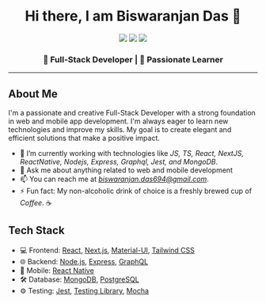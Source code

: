 <div align='center'>
<h1>Hi there, I am Biswaranjan Das 👋</h1>
<p>
  <a href="https://www.linkedin.com/in/biswaranjan-das-3b403a171/"><img src="https://img.shields.io/badge/LinkedIn-Connect-blue"></a>
  <a href="https://twitter.com/biswadas_1997"><img src="https://img.shields.io/badge/Twitter-Follow-red"></a>
  <a href="https://www.instagram.com/biswadas_1997/"><img src="https://img.shields.io/badge/Instagram-Follow-violet"></a>
</p>
<h3>
  🚀 Full-Stack Developer | 🌱 Passionate Learner
</h3>
</div>

---

## About Me

I'm a passionate and creative Full-Stack Developer with a strong foundation in web and mobile app development. I'm always eager to learn new technologies and improve my skills. My goal is to create elegant and efficient solutions that make a positive impact.

- 🌱 I’m currently working with technologies like <i>JS, TS, React, NextJS, ReactNative, Nodejs, Express, Graphql, Jest, and MongoDB</i>.
- 💬 Ask me about anything related to web and mobile development
- 📫 You can reach me at <i>biswaranjan.das694@gmail.com</i>.
- ⚡ Fun fact: My non-alcoholic drink of choice is a freshly brewed cup of <i>Coffee</i>. ☕

## Tech Stack

- 💻 Frontend: [React](https://reactjs.org/), [Next.js](https://nextjs.org/), [Material-UI](https://mui.com/), [Tailwind CSS](https://tailwindcss.com/)
- 🌐 Backend: [Node.js](https://nodejs.org/), [Express](https://expressjs.com/), [GraphQL](https://graphql.org/)
- 📱 Mobile: [React Native](https://reactnative.dev/)
- 🛠️ Database: [MongoDB](https://www.mongodb.com/), [PostgreSQL](https://www.postgresql.org/)
- ⚙️ Testing: [Jest](https://jestjs.io/), [Testing Library](https://testing-library.com/), [Mocha](https://mochajs.org/)
